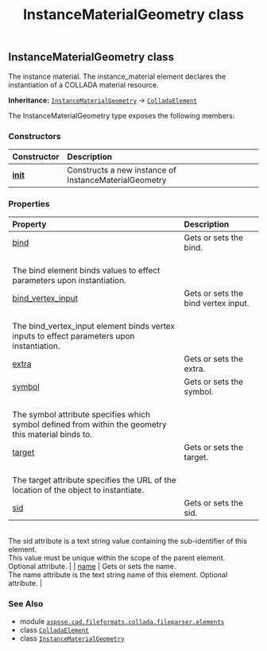 ﻿---
title: InstanceMaterialGeometry class
second_title: Aspose.CAD for Python via .NET API References
description: 
type: docs
weight: 530
url: /python-net/aspose.cad.fileformats.collada.fileparser.elements/instancematerialgeometry/
is_root: false
---

## InstanceMaterialGeometry class

The instance material.
The instance_material element declares the instantiation of a COLLADA material resource.



**Inheritance:** [`InstanceMaterialGeometry`](/cad/python-net/aspose.cad.fileformats.collada.fileparser.elements/instancematerialgeometry) → 
[`ColladaElement`](/cad/python-net/aspose.cad.fileformats.collada.fileparser.elements/colladaelement)



The InstanceMaterialGeometry type exposes the following members:

### Constructors
| Constructor | Description |
| :- | :- |
| [__init__](/cad/python-net/aspose.cad.fileformats.collada.fileparser.elements/instancematerialgeometry/__init__/#) | Constructs a new instance of InstanceMaterialGeometry |


### Properties
| Property | Description |
| :- | :- |
| [bind](/cad/python-net/aspose.cad.fileformats.collada.fileparser.elements/instancematerialgeometry/bind) | Gets or sets the bind.<br/>The bind element binds values to effect parameters upon instantiation. |
| [bind_vertex_input](/cad/python-net/aspose.cad.fileformats.collada.fileparser.elements/instancematerialgeometry/bind_vertex_input) | Gets or sets the bind vertex input.<br/>The bind_vertex_input element binds vertex inputs to effect parameters upon instantiation. |
| [extra](/cad/python-net/aspose.cad.fileformats.collada.fileparser.elements/instancematerialgeometry/extra) | Gets or sets the extra. |
| [symbol](/cad/python-net/aspose.cad.fileformats.collada.fileparser.elements/instancematerialgeometry/symbol) | Gets or sets the symbol.<br/>The symbol attribute specifies which symbol defined from within the geometry this material binds to. |
| [target](/cad/python-net/aspose.cad.fileformats.collada.fileparser.elements/instancematerialgeometry/target) | Gets or sets the target.<br/>The target attribute specifies the URL of the location of the object to instantiate. |
| [sid](/cad/python-net/aspose.cad.fileformats.collada.fileparser.elements/instancematerialgeometry/sid) | Gets or sets the sid.<br/>The sid attribute is a text string value containing the sub-identifier of this element.<br/>This value must be unique within the scope of the parent element.<br/>Optional attribute. |
| [name](/cad/python-net/aspose.cad.fileformats.collada.fileparser.elements/instancematerialgeometry/name) | Gets or sets the name.<br/>The name attribute is the text string name of this element. Optional attribute. |



### See Also
* module [`aspose.cad.fileformats.collada.fileparser.elements`](..)
* class [`ColladaElement`](/cad/python-net/aspose.cad.fileformats.collada.fileparser.elements/colladaelement)
* class [`InstanceMaterialGeometry`](/cad/python-net/aspose.cad.fileformats.collada.fileparser.elements/instancematerialgeometry)
